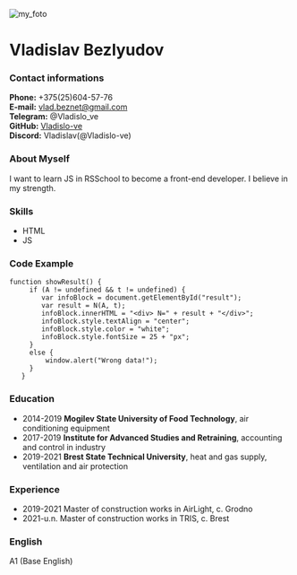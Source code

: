 ![my_foto](https://user-images.githubusercontent.com/105035243/171460383-ee7343ed-d23b-46cb-8c14-6805d4657e50.jpg)  
# Vladislav Bezlyudov #  
### Contact informations ###  
**Phone:** +375(25)604-57-76  
**E-mail:** vlad.beznet@gmail.com  
**Telegram:** @Vladislo_ve  
**GitHub:** [Vladislo-ve](https://github.com/Vladislo-ve)  
**Discord:** Vladislav(@Vladislo-ve)  
### About Myself ###  
I want to learn JS in RSSchool to become a front-end developer. I believe in my strength.  
### Skills ###  
* HTML  
* JS  
### Code Example ###  
```
function showResult() {
     if (A != undefined && t != undefined) {
		var infoBlock = document.getElementById("result");
        var result = N(A, t);
        infoBlock.innerHTML = "<div> N=" + result + "</div>";
		infoBlock.style.textAlign = "center";
        infoBlock.style.color = "white";
        infoBlock.style.fontSize = 25 + "px"; 
	 }
	 else {
		 window.alert("Wrong data!");
	 }
   }
```  
### Education ###  
* 2014-2019 **Mogilev State University of Food Technology**, air conditioning equipment  
* 2017-2019 **Institute for Advanced Studies and Retraining**, accounting and control in industry  
* 2019-2021 **Brest State Technical University**, heat and gas supply, ventilation and air protection  
### Experience ###
* 2019-2021 Master of construction works in AirLight, c. Grodno
* 2021-u.n. Master of construction works in TRIS, c. Brest
### English ###  
A1 (Base English)  

